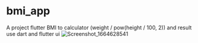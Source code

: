 # bmi_app

A project flutter BMI to calculator (weight / pow(height / 100, 2)) and result 
use dart and flutter ui
![Screenshot_1664628541](https://user-images.githubusercontent.com/93380935/193410601-84b0b513-d9a1-474b-b8b9-1871ca69ba2e.png)
